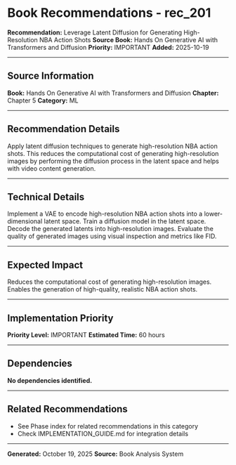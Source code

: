 # Book Recommendations - rec_201

**Recommendation:** Leverage Latent Diffusion for Generating High-Resolution NBA Action Shots
**Source Book:** Hands On Generative AI with Transformers and Diffusion
**Priority:** IMPORTANT
**Added:** 2025-10-19

---

## Source Information

**Book:** Hands On Generative AI with Transformers and Diffusion
**Chapter:** Chapter 5
**Category:** ML

---

## Recommendation Details

Apply latent diffusion techniques to generate high-resolution NBA action shots. This reduces the computational cost of generating high-resolution images by performing the diffusion process in the latent space and helps with video content generation.

---

## Technical Details

Implement a VAE to encode high-resolution NBA action shots into a lower-dimensional latent space. Train a diffusion model in the latent space. Decode the generated latents into high-resolution images. Evaluate the quality of generated images using visual inspection and metrics like FID.

---

## Expected Impact

Reduces the computational cost of generating high-resolution images. Enables the generation of high-quality, realistic NBA action shots.

---

## Implementation Priority

**Priority Level:** IMPORTANT
**Estimated Time:** 60 hours

---

## Dependencies

**No dependencies identified.**

---

## Related Recommendations

- See Phase index for related recommendations in this category
- Check IMPLEMENTATION_GUIDE.md for integration details

---

**Generated:** October 19, 2025
**Source:** Book Analysis System
